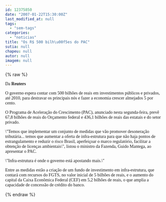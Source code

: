```yaml
---
id: 12375850
date: "2007-01-22T15:30:00Z"
last_modified_at: null
tags:
  - "sem-tags"
categories:
  - "noticias"
title: "Os R$ 500 bilh\u00f5es do PAC"
sutia: null
chapeu: null
autor: null
imagem: null
---
```

{% raw %}
<p><P><FONT face=Verdana>Da <STRONG>Reuters</STRONG></FONT></P></p>
<p><P><FONT face=Verdana>O governo espera contar com 500 bilhões de reais em investimentos públicos e privados, até 2010, para destravar os principais nós e fazer a economia crescer almejados 5 por cento.</FONT></P></p>
<p><P><FONT face=Verdana>O Programa de Aceleração do Crescimento (PAC), anunciado nesta segunda-feira, prevê 67,8 bilhões de reais do Orçamento federal e 436,1 bilhões de reais das estatais e do setor privado.</FONT></P></p>
<p><P><FONT face=Verdana>\"Temos que implementar um conjunto de medidas que vão promover desoneração tributária... temos que aumentar a oferta de infra-estrutura para que não haja pontos de estrangulamento e reduzir o risco Brasil, aperfeiçoar o marco regulatório, facilitar a obtenção de licenças ambientais\", listou o ministro da Fazenda, Guido Mantega, ao apresentar o PAC.</FONT></P></p>
<p><P><FONT face=Verdana>\"Infra-estrutura é onde o governo está apostando mais.\"</FONT></P></p>
<p><P><FONT face=Verdana>Entre as medidas estão a criação de um fundo de investimento em infra-estrutura, que contará com recursos do FGTS, no valor inicial de 5 bilhões de reais, e o aumento do capital da Caixa Econômica Federal (CEF) em 5,2 bilhões de reais, o que amplia a capacidade de concessão de crédito do banco.</FONT></P> </p>
{% endraw %}